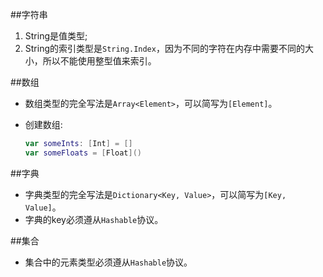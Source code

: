 ##字符串
1. String是值类型;
2. String的索引类型是`String.Index`，因为不同的字符在内存中需要不同的大小，所以不能使用整型值来索引。

##数组
* 数组类型的完全写法是`Array<Element>`，可以简写为`[Element]`。
* 创建数组:  

	~~~swift
	var someInts: [Int] = []
	var someFloats = [Float]()
	~~~
	
##字典
* 字典类型的完全写法是`Dictionary<Key, Value>`，可以简写为`[Key, Value]`。
* 字典的key必须遵从`Hashable`协议。

##集合
* 集合中的元素类型必须遵从`Hashable`协议。